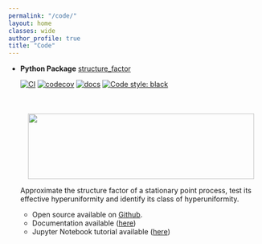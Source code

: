 ```yaml
---
permalink: "/code/"
layout: home
classes: wide
author_profile: true
title: "Code"
---
```

- **Python Package** [structure_factor](https://github.com/For-a-few-DPPs-more/structure-factor)

  [![CI](https://github.com/For-a-few-DPPs-more/structure-factor/actions/workflows/ci.yml/badge.svg)](https://github.com/For-a-few-DPPs-more/structure-factor/actions/workflows/ci.yml)
  [![codecov](https://codecov.io/gh/For-a-few-DPPs-more/structure-factor/branch/main/graph/badge.svg?token=FUDADJLO2W)](https://codecov.io/gh/For-a-few-DPPs-more/structure-factor)
  [![docs](https://github.com/For-a-few-DPPs-more/structure-factor/actions/workflows/docs.yml/badge.svg)](https://github.com/For-a-few-DPPs-more/structure-factor/actions/workflows/docs.yml)
  [![Code style: black](https://img.shields.io/badge/code%20style-black-000000.svg)](https://github.com/psf/black)

  <div align="middle" style="margin-top: 50px">
    <img src="{{ site.url }}{{ site.baseurl }}/assets/images/si_ginibre.png" alt="" style="width:450px;height:130px;">
  </div>

  Approximate the structure factor of a stationary point process, test its effective hyperuniformity and identify its class of hyperuniformity.

  - Open source available on [Github](https://github.com/For-a-few-DPPs-more/structure-factor).
  - Documentation available ([here](https://for-a-few-dpps-more.github.io/structure-factor/))
  - Jupyter Notebook tutorial available ([here](https://github.com/For-a-few-DPPs-more/structure-factor/blob/main/notebooks/tutorial_structure_factor.ipynb))
